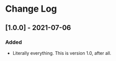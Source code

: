 # Change Log

## [1.0.0] - 2021-07-06

### Added

* Literally everything. This is version 1.0, after all.
